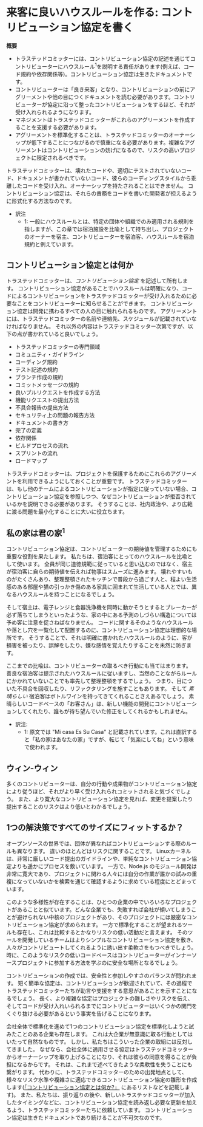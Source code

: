 # 来客に良いハウスルールを作る: コントリビューション協定を書く

**概要**

* トラステッドコミッターには、コントリビューション協定の記述を通じてコントリビューターにハウスルール<sup>1</sup>を説明する責任があります(例えば、コード規約や依存関係等)。コントリビューション協定は生きたドキュメントです。
* コントリビューターは「良き来客」となり、コントリビューションの前にアグリーメントや他の目につくドキュメントを読む必要があります。コントリビューターが協定に沿って整ったコントリビューションをするほど、それが受け入れられるようになります。
* マネジメントはトラステッドコミッターがこれらのアグリーメントを作成することを支援する必要があります。
* アグリーメントを標準化することは、トラステッドコミッターのオーナーシップが低下することにつながるので慎重になる必要があります。複雑なアグリーメントはコントリビューションの妨げになるので、リスクの高いプロジェクトに限定されるべきです。

<!--
* Trusted Committers (TCs) are responsible for writing contributing agreements to explain house rules to contributors (e.g., code conventions and dependencies). Contributing agreements are living documents.
* Contributors need to be good houseguests and read the agreements (and any other findable documentation) before contributing. The better they groom their contribution to match the contributing agreement, the greater the velocity of acceptance.
* Management needs to support the TCs on these agreements.
* Be careful when standardizing agreements because this leads to less ownership by the TCs. Complex agreements can prevent contributions and should be reserved for high-risk projects.
-->

トラステッドコミッターは、壊れたコードや、適切にテストされていないコード、ドキュメントが書かれていないコード、彼らのコーディングスタイルから乖離したコードを受け入れ、オーナーシップを持たされることはできません。
コントリビューション協定は、それらの責務をコードを書いた開発者が担えるように形式化する方法なのです。
  
<!-- TCs cannot be forced to accept and take ownership of broken code, code without proper tests, undocumented code, or even code that doesn’t meet their style standards. Contributing agreements are a way to formalize the responsibilities of the developers on the originating side of the code. -->

- 訳注
  - 1: 一般にハウスルールとは、特定の団体や組織でのみ適用される規則を指しますが、この章では宿泊施設を比喩として持ち出し、プロジェクトのオーナーを宿主、コントリビューターを宿泊客、ハウスルールを宿泊規約と例えています。

## コントリビューション協定とは何か

トラステッドコミッターは、_コントリビューション協定_ を記述して所有します。
コントリビューション協定があることでハウスルールは明確になり、コードによるコントリビューションをトラステッドコミッターが受け入れるために必要なことをコントリビューターに知らせることができます。
コントリビューション協定は開発に携わるすべての人の目に触れられるものです。
アグリーメントには、トラステッドコミッターの名前や連絡先、スケジュールが記載されていなければなりません。
それ以外の内容はトラステッドコミッター次第ですが、以下の点が書かれていると良いでしょう。

<!-- The TCs write and own their _contributing agreements_. A contributing agreement is a device that specifies the house rules to let contributors know what is required in order for the TC to accept a code contribution. Contributing agreements are viewable by everyone in development. They must have the TCs’ names, contact information, and schedule. After that, the content is up to the TC. It will likely include some of the following: -->

* トラステッドコミッターの専門領域
* コミュニティ・ガイドライン
* コーディング規約
* テスト記述の規約
* ブランチ作成の規約
* コミットメッセージの規約
* 良いプルリクエストを作成する方法
* 機能リクエストの提出方法
* 不具合報告の提出方法
* セキュリティ上の問題の報告方法
* ドキュメントの書き方
* 完了の定義
* 依存関係
* ビルドプロセスの流れ
* スプリントの流れ
* ロードマップ

<!--
* The authoring TC’s specialties
* Community guidelines
* Code conventions
* Testing conventions
* Branching conventions
* Commit-message conventions
* Steps for creating good pull requests
* How to submit feature requests
* How to submit bug reports
* How to submit security issue reports
* How to write documentation
* Definition of done
* Dependencies
* Build-process schedule
* Sprint schedule
* Road map
-->

トラステッドコミッターは、プロジェクトを保護するためにこれらのアグリーメントを利用できるようにしておくことが重要です。
トラステッドコミッターは、もし他のチームによるコントリビューションが指定に従っていない場合、コントリビューション協定を参照しつつ、なぜコントリビューションが拒否されているかを説明できる必要があります。
そうすることは、社内政治や、より広範に渡る問題を最小化することに大いに役立ちます。

<!-- It is very important for the TCs to be able to invoke these agreements for protection. If another team’s code contribution does not meet the receiving TC’s specifications, the TC needs to be able to point to the contributing agreement to explain exactly why the code is being rejected. This helps immensely to minimize corporate politics and escalation issues. -->

## 私の家は君の家<sup>1</sup>

コントリビューション協定は、コントリビューターの期待値を管理するためにも重要な役割を果たします。
私たちは、宿泊客にとってのハウスルールを比喩として使います。
全員が同じ道徳規範に従っていると思い込むのではなく、宿主が宿泊客に自らの期待値を伝えれば物事はスムーズに進みます。
壊れやすいものがたくさんあり、整理整頓されたキッチンで普段から過ごす人と、程よい生活感のある部屋や猫の引っかき傷のある家具に囲まれて生活している人とでは、異なるハウスルールを持つことになるでしょう。

<!-- The contributing agreements are also crucial in managing a contributor’s expectations. The metaphor we use is that of house rules for guests. Everything goes more smoothly if hosts communicate their expectations to their guests, instead of assuming that everyone has the same standards. Someone with a nice house with many breakable things and a very organized kitchen will have different house rules from a person who lives in a comfortable mess with cat-scratched furniture. -->

そして宿主は、電子レンジと食器洗浄機を同時に動かそうとするとブレーカーが必ず落ちてしまうといったような、家の中にある予測のしづらい構造については予め客に注意を促さねばなりません。
コードに関するそのようなハウスルールや落とし穴を一覧化して配置するのに、コントリビューション協定は理想的な場所です。
そうすることで、それは明確に書かれたハウスルールのように、客が損害を被ったり、誤解をしたり、嫌な感情を覚えたりすることを未然に防ぎます。

<!-- And hosts should warn guests about quirks in their house, like a circuit breaker that trips if someone tries to run the microwave and the dishwasher at the same time. The contributing agreement is the perfect place to list the house rules and pitfalls of your codebase. And, like clearly explained house rules, it can prevent damage, misunderstandings, and hurt feelings. -->

ここまでの比喩は、コントリビューターの取るべき行動にも当てはまります。
善良な宿泊客は提示されたハウスルールに従いますし、当然のことながらルールにかかれていないことでも率先して整理整頓をするでしょう。
つまり、目についた不具合を回収したり、リファクタリングを施すこともあります。
そして _素晴らしい_ 宿泊客はボトルワインを持ってきてくれることさえあるでしょう。
素晴らしいコードベースの「お客さん」は、新しい機能の開発にコントリビューションしてくれたり、誰もが待ち望んでいた修正をしてくれるかもしれません。

<!-- The metaphor extends to contributor behavior. Good guests follow the house rules, of course, but they also tidy up; that is, they help fix bugs or refactor code. And a _great_ guest brings a bottle of wine! A great codebase guest might contribute a feature or fix that everyone likes and wants. -->

- 訳注:
  - 1: 原文では "Mi casa Es Su Casa" と記載されています。これは直訳すると「私の家はあなたの家」ですが、転じて「気楽にしてね」という意味で使われます。

## ウィン-ウィン

多くのコントリビューターは、自分の行動や成果物がコントリビューション協定により従うほど、それがより早く受け入れられコミットされると気づくでしょう。
また、より寛大なコントリビューション協定を見れば、変更を提案したり提出することのリスクはより低いとわかるでしょう。

<!-- Most contributors quickly realize that the more closely their submissions adhere to the contributing agreements, the faster those submissions are accepted and committed. Also, contributors know that when they see a more permissive agreement, there is less risk in submitting changes. -->

## 1つの解決策ですべてのサイズにフィットするか？

オープンソースの世界では、団体が異なればコントリビューションする際のルールも異なります。
違いのほとんどはリスクに関することです。
Linuxカーネルは、非常に厳しいコード提出のガイドラインや、単純なコントリビューション協定よりも遥かにプロセスを敷いています。
一方で、Node.js のモジュール開発は非常に寛大であり、プロジェクトに関わる人々には自分の作業が誰かの試みの重複になっていないかを検索を通じて確認するように求めている程度にとどまっています。

<!-- In the open source world, different groups have different rules for contributions. Most of the differences are risk related. The Linux kernel has very strict submittal guidelines and processes that go far beyond a simple contributing agreement. On the other hand, agreements for Node.js modules are very permissive; they mostly ask that people do a search to ensure that they aren’t duplicating someone else’s effort. -->

このような多様性が存在することは、ひとつの企業の中でいろいろなプロジェクトがあることと似ています。どんな企業でも、失敗すれば会社が傾いてしまうことが避けられない中核のプロジェクトがあり、そのプロジェクトには厳密なコントリビューション協定が求められます。
一方で標準化することが望まれるツールも存在し、これは比較するとかなりリスクの低い活動だと言えます。
そのツールを開発しているチームはよりシンプルなコントリビューション協定を敷き、人々がコントリビュートしてくれるように誘い出す柔軟さをもつべきでしょう。
時に、このようなリスクの低いコードベースはコントリビューターがインナーソースプロジェクトに参加する方法を学ぶのに安全な場所となるでしょう。

<!-- This diversity is very similar to the variety of projects in an enterprise. We all have certain core projects that could topple the business if they fail, and these projects require strict contributing agreements. But we also have tools that we would like to standardize, and this is a much lower-risk activity. The toolset teams should have the flexibility to have simpler contributing agreements to lure people into collaborating. Often, these less-risky codebases can be safe places for contributors to learn how to participate in InnerSource projects. -->

コントリビューションの作成では、安全性と参加しやすさのバランスが問われます。
短く簡単な協定は、コントリビューションが歓迎されていて、その過程でトラステッドコミッターたちが助言や支援をする意思があることを示すことになるでしょう。
長く、より複雑な協定はプロジェクトの難しさやリスクを伝え、そしてコードが受け入れいられるまでにコントリビューターはいくつかの関門をくぐり抜ける必要があるという事実を告げることになります。

<!-- Creating the contributing agreements is a balance between safety and participation. A short, easy agreement indicates that you welcome contributions and are willing to mentor people through the process of contributing. A longer, more complex agreement can convey difficulty, risk, and the fact that contributors need to pass several goals before their code will be accepted. -->

会社全体で標準化を進めて1つのコントリビューション協定を標準化しようと試みたことのある企業も存在します。
これは大企業が無意識に取る行動としてはいたって自然なものです。
しかし、私たちはこういった企業の取組には反対してきました。
なぜなら、会社全体に適用させる協定はトラステッドコミッターからオーナーシップを取り上げることになり、それは彼らの同意を得ることが負担になるからです。
それは、これまで述べてきたような柔軟性を失うことにも繋がります。
代わりに、トラステッドコミッターのための出発地点として、様々なリスク水準や複雑さに適応できるコントリビューション協定の雛形を作成します([「コントリビューション協定とは何か?」](#コントリビューション協定とは何か) にあるリストなどを記載します)。
また、私たちは、振り返りの後や、新しいトラステッドコミッターが加入したタイミングなどに、コントリビューション協定を読み返し必要な更新を加えるよう、トラステッドコミッターたちに依頼しています。
コントリビューション協定は生きたドキュメントであり続けることが不可欠なのです。

<!-- Some groups have tried to standardize one contributing agreement across the entire company. This is a pretty natural reflex for large enterprises. But we have fought against this because a company-wide agreement takes ownership away from the TCs, costing the company their buy-in, and eliminates the flexibility just outlined. Instead, we create templates as a starting place for TCs (such as the list in [“What Is a Contributing Agreement?”](#what-is-a-contributing-agreement)), adjusted for various levels of risk and complexity. We also ask that TCs revisit and update their contributing agreements after a retrospective or when new TCs are assigned to the codebase. It is vital that contributing agreements remain living documents. -->
